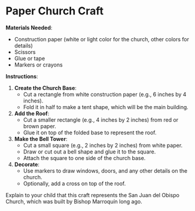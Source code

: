 # Paper Church Craft

**Materials Needed**:
- Construction paper (white or light color for the church, other colors for details)
- Scissors
- Glue or tape
- Markers or crayons

**Instructions**:
1. **Create the Church Base**:
   - Cut a rectangle from white construction paper (e.g., 6 inches by 4 inches).
   - Fold it in half to make a tent shape, which will be the main building.
2. **Add the Roof**:
   - Cut a smaller rectangle (e.g., 4 inches by 2 inches) from red or brown paper.
   - Glue it on top of the folded base to represent the roof.
3. **Make the Bell Tower**:
   - Cut a small square (e.g., 2 inches by 2 inches) from white paper.
   - Draw or cut out a bell shape and glue it to the square.
   - Attach the square to one side of the church base.
4. **Decorate**:
   - Use markers to draw windows, doors, and any other details on the church.
   - Optionally, add a cross on top of the roof.

Explain to your child that this craft represents the San Juan del Obispo Church, which was built by Bishop Marroquín long ago.
